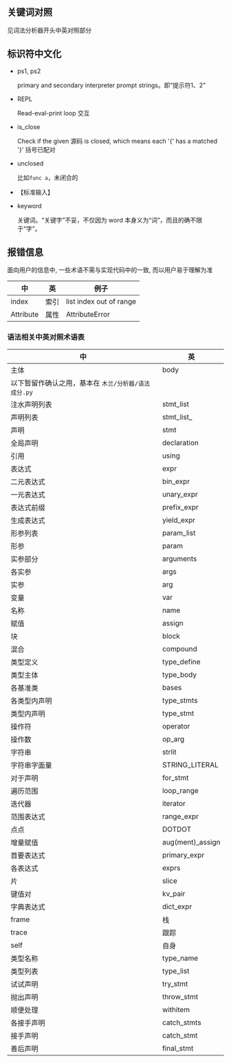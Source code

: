 
## 关键词对照

见词法分析器开头中英对照部分

## 标识符中文化

- ps1, ps2

  primary and secondary interpreter prompt strings。即“提示符1、2”

- REPL

  Read-eval-print loop 交互

- is_close

  Check if the given 源码 is closed, which means each '{' has a matched '}' 括号已配对

- unclosed

  比如`func a`，未闭合的

- <STDIN>

  【标准输入】

- keyword

  关键词。“关键字”不妥，不仅因为 word 本身义为“词”，而且的确不限于“字”。

## 报错信息

面向用户的信息中, 一些术语不需与实现代码中的一致, 而以用户易于理解为准

| 中 | 英 | 例子
| ------------- | ------------- | ------------- |
index | 索引 | list index out of range
Attribute | 属性 | AttributeError

### 语法相关中英对照术语表

| 中 | 英 |
| ------------- | ------------- |
主体 | body
以下暂留作确认之用，基本在 `木兰/分析器/语法成分.py` | |
注水声明列表 | stmt_list
声明列表 | stmt_list_
声明 | stmt
全局声明 | declaration
引用 | using
表达式 | expr
二元表达式 | bin_expr
一元表达式 | unary_expr
表达式前缀 | prefix_expr
生成表达式 | yield_expr
形参列表 | param_list
形参 | param
实参部分 | arguments
各实参 | args
实参 | arg
变量 | var
名称 | name
赋值 | assign
块 | block
混合 | compound
类型定义 | type_define
类型主体 | type_body
各基准类 | bases
各类型内声明 | type_stmts
类型内声明 | type_stmt
操作符 | operator
操作数 | op_arg
字符串 | strlit
字符串字面量 | STRING_LITERAL
对于声明 | for_stmt
遍历范围 | loop_range
迭代器 | iterator
范围表达式 | range_expr
点点 | DOTDOT
增量赋值 | aug(ment)_assign
首要表达式 | primary_expr
各表达式 | exprs
片 | slice
键值对 | kv_pair
字典表达式 | dict_expr
frame | 栈
trace | 跟踪
self | 自身
类型名称 | type_name
类型列表 | type_list
试试声明 | try_stmt
抛出声明 | throw_stmt
顺便处理 | withitem
各接手声明 | catch_stmts
接手声明 | catch_stmt
善后声明 | final_stmt